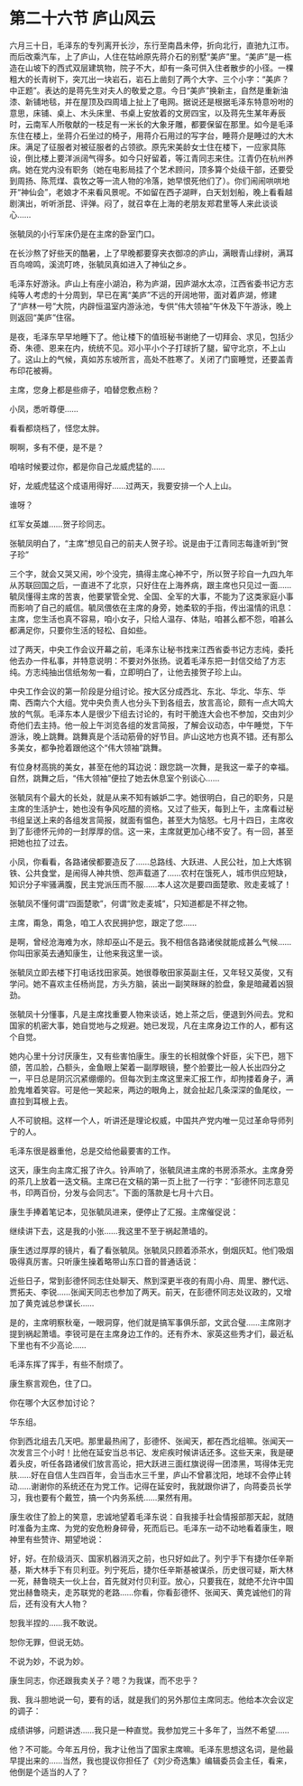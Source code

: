 # 第二十六节 庐山风云

六月三十日，毛泽东的专列离开长沙，东行至南昌未停，折向北行，直驰九江市。而后改乘汽车，上了庐山，人住在牯岭原先蒋介石的别墅“美庐”里。“美庐”是一栋造在山坡下的西式双层建筑物，院子不大，却有一条可供入住者散步的小径。一棵粗大的长青树下，突兀出一块岩石，岩石上凿刻了两个大字、三个小字：“美庐？中正题”。表达的是蒋先生对夫人的敬爱之意。今日“美庐”换新主，自然是重新油漆、新铺地毯，并在屋顶及四周墙上扯上了电网。据说还是根据毛泽东特意吩咐的意思，床铺、桌上、木头床里、书桌上安放着的文房四宝，以及蒋先生某年寿辰时，云南军人所敬献的一枝足有一米长的大象牙雕，都要保留在那里。如今是毛泽东住在楼上，坐蒋介石坐过的椅子，用蒋介石用过的写字台，睡蒋介是睡过的大木床。满足了征服者对被征服者的占领欲。原先宋美龄女士住在楼下，一应家具陈设，倒比楼上要洋派阔气得多。如今只好留着，等江青同志来住。江青仍在杭州养病。她在党内没有职务（她在电影局挂了个艺术顾问，顶多算个处级干部，还要受到周扬、陈荒煤、袁牧之等一流人物的冷落，她早恨死他们了）。你们闹闹哄哄地开“神仙会”，老娘才不来看风景呢。不如留在西子湖畔，白天划划船，晚上看看越剧演出，听听浙昆、评弹。闷了，就召幸在上海的老朋友郑君里等人来此谈谈心……

张毓凤的小行军床仍是在主席的卧室门口。

在长沙熬了好些天的酷暑，上了早晚都要穿夹衣御凉的庐山，满眼青山绿树，满耳百鸟啼鸣，溪流叮咚，张毓凤真如进入了神仙之乡。

毛泽东好游泳。庐山上有座小湖泊，称为庐湖，因庐湖水太凉，江西省委书记方志纯等人考虑的十分周到，早已在离“美庐”不远的开阔地带，面对着庐湖，修建了“庐林一号”大院，内辟恒温室内游泳池，专供“伟大领袖”午休及下午游泳，晚上则返回“美庐”住宿。

是夜，毛泽东早早地睡下了。他让楼下的值班秘书谢绝了一切拜会、求见，包括少奇、朱德、恩来在内，统统不见。邓小平小个子打球折了腿，留守北京，不上山了。这山上的气候，真如苏东坡所言，高处不胜寒了。关闭了门窗睡觉，还要盖青布印花被褥。

主席，您身上都是些痱子，咱替您敷点粉？

小凤，悉听尊便……

看看都烧档了，怪您太胖。

啊啊，多有不便，是不是？

咱啥时候要过你，都是你自己龙威虎猛的……

好，龙威虎猛这个成语用得好……过两天，我要安排一个人上山。

谁呀？

红军女英雄……贺子珍同志。

张毓凤明白了，“主席”想见自己的前夫人贺子珍。说是由于江青同志每逢听到“贺子珍”

三个字，就会又哭又闹，吵个没完，搞得主席心神不宁，所以贺子珍自一九四九年从苏联回国之后，一直进不了北京，只好住在上海养病，跟主席也只见过一面……毓凤懂得主席的苦衷，他要掌管全党、全国、全军的大事，不能为了这类家庭小事而影响了自己的威信。毓凤偎依在主席的身旁，她柔软的手指，传出温情的讯息：主席，您生活也真不容易，咱小女子，只给人温存、体贴，咱甚么都不怨，咱甚么都满足你，只要你生活的轻松、自如些。

过了两天，中央工作会议开幕之前，毛泽东让秘书找来江西省委书记方志纯，委托他去办一件私事，并特意说明：不要对外张扬。说着毛泽东把一封信交给了方志纯。方志纯抽出信纸匆匆一看，立即明白了，让他去接贺子珍上山。

中央工作会议的第一阶段是分组讨论。按大区分成西北、东北、华北、华东、华南、西南六个大组。党中央负责人也分头下到各组去，放言高论，颇有一点大鸣大放的气氛。毛泽东本人是很少下组去讨论的，有时干脆连大会也不参加，交由刘少奇他们去主持。他一般上午浏览各组的发言简报，了解会议动态，中午睡觉，下午游泳，晚上跳舞。跳舞真是个活动筋骨的好节目。庐山这地方也真不错。还有那么多美女，都争抢着跟他这个“伟大领袖”跳舞。

有位身材高挑的美女，甚至在他的耳边说：跟您跳一次舞，是我这一辈子的幸福。自然，跳舞之后，“伟大领袖”便拉了她去休息室个别谈心……

张毓凤有个最大的长处，就是从来不知有嫉妒二字。她很明白，自己的职务，只是主席的生活护士，她也没有争风吃醋的资格。又过了些天，每到上午，主席看过秘书组呈送上来的各组发言简报，就面有愠色，甚至大为恼怒。七月十四日，主席收到了彭德怀元帅的一封厚厚的信。这一来，主席就更加心绪不安了。有一回，甚至把她也拉了过去。

小凤，你看看，各路诸侯都要造反了……总路线、大跃进、人民公社，加上大炼钢铁、公共食堂，是闹得人神共愤、怨声载道了……农村在饿死人，城市供应短缺，知识分子牢骚满腹，民主党派压而不服……本人这次是要四面楚歌、败走麦城了！

张毓凤不懂何谓“四面楚歌”，何谓“败走麦城”，只知道都是不祥之物。

主席，甭急，甭急，咱工人农民拥护您，跟定了您……

是啊，曾经沧海难为水，除却巫山不是云。我不相信各路诸侯就能成甚么气候……你叫田家英去通知康生，让他来我这里一谈。

张毓凤立即去楼下打电话找田家英。她很尊敬田家英副主任，又年轻又英俊，又有学问。她不喜欢主任杨尚昆，方头方脑，装出一副笑眯眯的脸盘，象是暗藏着凶狠劲。

张毓凤十分懂事，凡是主席找重要人物来谈话，她上茶之后，便退到外间去。党和国家的机密大事，她自觉地与之规避。她已发现，凡在主席身边工作的人，都有这个自觉。

她内心里十分讨厌康生，又有些害怕康生。康生的长相就像个奸臣，尖下巴，翘下颌，苦瓜脸，凸额头，金鱼眼上架着一副厚眼镜，整个脸要比一般人长出四分之一，平日总是阴沉沉紧绷绷的。但每次到主席这里来汇报工作，却拘搂着身子，满脸鬼堆着笑容。可是他一笑起来，两边的眼角上，就会扯起几条深深的鱼尾纹，一直拉到耳根上去。

人不可貌相。这样一个人，听讲还是理论权威，中国共产党内唯一见过革命导师列宁的人。

毛泽东很是器重他，总是交给他最要害的工作。

这天，康生向主席汇报了许久。铃声响了，张毓凤进主席的书房添茶水。主席身旁的茶几上放着一迭文稿。主席已在文稿的第一页上批了一行字：“彭德怀同志意见书，印两百份，分发与会同志”。下面的落款是七月十六日。

康生手捧着笔记本，见张毓凤进来，便停止了汇报。主席催促说：

继续讲下去，这是我的小张……我这里不至于祸起萧墙的。

康生透过厚厚的镜片，看了看张毓凤。张毓凤只顾着添茶水，倒烟灰缸。他们吸烟吸得真厉害。只听康生操着略带山东口音的普通话说：

近些日子，常到彭德怀同志住处聊天、熬到深更半夜的有周小舟、周里、滕代远、贾拓夫、李锐……张闻天同志也参加了两天。前天，在彭德怀同志处议政的，又增加了黄克诚总参谋长……

是的，主席明察秋毫，一眼洞穿，他们就是搞军事俱乐部，文武合璧……主席刚才提到祸起萧墙。李锐可是在主席身边工作的。还有乔木、家英这些秀才们，最近私下里也有不少高论……

毛泽东挥了挥手，有些不耐烦了。

康生察言观色，住了口。

你在哪个大区参加讨论？

华东组。

你到西北组去几天吧。那里最热闹了，彭德怀、张闻天，都在西北组嘛。张闻天一次发言三个小时！比他在延安当总书记、发疟疾时候讲话还多。这些天来，我是硬着头皮，听任各路诸侯们放言高论，把大跃进三面红旗说得一团漆黑，骂得体无完肤……好在自信人生四百年，会当击水三千里，庐山不曾慕沈阳，地球不会停止转动……谢谢你的系统还在为党工作。记得在延安时，我就跟你讲了，向蒋委员长学习，我也要有个戴笠，搞一个内务系统……果然有用。

康生收住了脸上的笑意，忠诚地望着毛泽东说：自我接手社会情报部那天起，就随时准备为主席、为党的安危粉身碎骨，死而后已。毛泽东一动不动地看着康生，眼神里有些赞许、期望地说：

好，好。在阶级消灭、国家机器消灭之前，也只好如此了。列宁手下有捷尔任辛斯基，斯大林手下有贝利亚。列宁死后，捷尔任辛斯基被谋杀，历史很可疑，斯大林一死，赫鲁晓夫一伙上台，首先就对付贝利亚。放心，只要我在，就绝不允许中国党出赫鲁晓夫，走苏联党的老路……你看，你看彭德怀、张闻天、黄克诚他们的背后，还有没有大人物？

恕我半捏的……我不敢说。

恕你无罪，但说无妨。

不说为妙，不说为妙。

康生同志，你还跟我卖关子？嗯？为我谋，而不忠乎？

我、我斗胆地说一句，要有的话，就是我们的另外那位主席同志。他给本次会议定的调子：

成绩讲够，问题讲透……我只是一种直觉。我参加党三十多年了，当然不希望……

他？不可能。今年五月份，我才让他当了国家主席嘛。毛泽东思想这名词，是他最早提出来的……当然，我也提议你担任了《刘少奇选集》编辑委员会主任，看来，他倒是个适当的人了？
